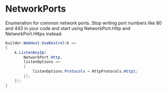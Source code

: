 # NetworkPorts
Enumeration for common network ports. Stop writing port numbers like 80 and 443 in your code and start using NetworkPort.Http and NetworkPort.Https instead.

```csharp
builder.WebHost.UseKestrel(k =>
{
    k.ListenAnyIp(
        NetworkPort.Http,
        listenOptions =>
        {
            listenOptions.Protocols = HttpProtocols.Http1;
        });
    });
}
```